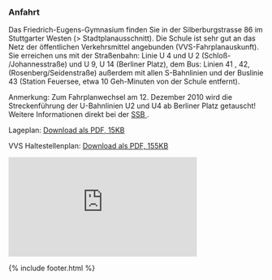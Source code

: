 ---
---

<h3>
  <i class="fa fa-road">
  </i>
  Anfahrt
</h3>
<p>
  Das Friedrich-Eugens-Gymnasium finden Sie in der Silberburgstrasse 86 im Stuttgarter Westen (>
  Stadtplanausschnitt). Die Schule ist sehr gut an das Netz der öffentlichen Verkehrsmittel angebunden (VVS-Fahrplanauskunft). Sie erreichen uns mit der Straßenbahn: Linie U 4 und U 2 (Schloß- /Johannesstraße) und U 9, U 14 (Berliner Platz), dem Bus: Linien 41 , 42, (Rosenberg/Seidenstraße) außerdem mit allen S-Bahnlinien und der Buslinie 43 (Station Feuersee, etwa 10 Geh-Minuten von der Schule entfernt).
</p>
<p>
  <i class="fa fa-exclamation-triangle">
  </i>
  Anmerkung: Zum Fahrplanwechsel am 12. Dezember 2010 wird die Streckenführung der U-Bahnlinien U2 und U4 ab Berliner Platz getauscht! Weitere Informationen direkt bei der
  <a href="http://ssb-ag.de/"    
  <i class="fa fa-external-link">
  </i>
  SSB
</a>
.
</p>
<p>
  Lageplan: 
  <a href="http://www.feg-stuttgart.de/bilder/lageplan.pdf">
    <i class="fa fa-cloud-download">
    </i>
    Download als PDF, 15KB
  </a>
</p>
<p>
  VVS Haltestellenplan: 
  <a href="http://www.feg-stuttgart.de/downloads/haltestellenplan.pdf">
    <i class="fa fa-cloud-download">
    </i>
    Download als PDF, 155KB
  </a>
</p>
<iframe src="http://www.vvs.de/efaanyfield/index.php?language=de&amp;sessionID=0&amp;place_destination=Stuttgart&amp;name_destination=Silberburgstr.86&amp;type_destination=address&amp;customer_name=FEG&amp;target=1" marginwidth="0" marginheight="0" frameborder="0" height="196" scrolling="no" width="371">
</iframe>

{% include footer.html %}
